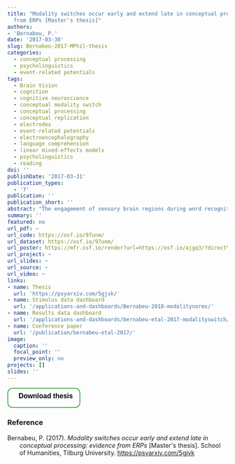 ```yaml
---
title: "Modality switches occur early and extend late in conceptual processing: evidence
  from ERPs [Master's thesis]"
authors:
- 'Bernabeu, P.'
date: '2017-03-30'
slug: Bernabeu-2017-MPhil-thesis
categories:
  - conceptual processing
  - psycholinguistics
  - event-related potentials
tags:
  - Brain Vision
  - cognition
  - cognitive neuroscience
  - conceptual modality switch
  - conceptual processing
  - conceptual replication
  - electrodes
  - event-related potentials
  - electroencephalography
  - language comprehension
  - linear mixed-effects models
  - psycholinguistics
  - reading
doi: ''
publishDate: '2017-03-31'
publication_types:
  - '7'
publication: ''
publication_short: ''
abstract: "The engagement of sensory brain regions during word recognition is widely documented, yet its precise relevance is less clear. It would constitute perceptual simulation only if it has a functional role in conceptual processing. We investigated this in an Event-Related Potential (ERP) experiment implementing the conceptual modality switch paradigm. In each trial, participants verified the relation between a property word and a concept word. Orthogonally, we manipulated the conceptual modality of successive trials, and tested whether switching modalities incurred any processing costs at different stages of word recognition. Unlike previous studies, we time-locked ERPs to the first word of target trials, in order to measure the modality transitions from the beginning, and also to reduce confounds within the target trial. Further, we included different types of switch&mdash;one from auditory to visual modality, and one from haptic to visual&mdash;, which were compared to the non-switch&mdash;visual to visual. Also, one group of participants was asked to respond quickly (n = 21), and another group to respond self-paced (n = 21), whilst a few others received no constraints (n = 5). We found ERP effects in four typical time windows from 160 to 750 ms post word onset. The overall effect is characterized by a negativity for modality-switching relative to not switching, and it increases over time. Further, the effect arises with both types of switch, and influences both participant groups within anterior and posterior brain regions. The emergence of this effect in the first time window particularly suggests that sensory regions may have a functional role in conceptual processing. The increased effect later on converges with previous studies in supporting the compatibility of distributional and embodied processing. On a less conclusive note, more research may be necessary to ascertain the nature of the effect at late stages."
summary: ''
featured: no
url_pdf: ~
url_code: https://osf.io/97unm/
url_dataset: https://osf.io/97unm/
url_poster: https://mfr.osf.io/render?url=https://osf.io/ajgq3/?direct%26mode=render%26action=download%26mode=render
url_project: ~
url_slides: ~
url_source: ~
url_video: ~
links:
- name: Thesis
  url: 'https://psyarxiv.com/5gjvk/'
- name: Stimulus data dashboard
  url: '/applications-and-dashboards/Bernabeu-2018-modalitynorms/'
- name: Results data dashboard
  url: '/applications-and-dashboards/bernabeu-etal-2017-modalityswitch/'
- name: Conference paper
  url: '/publication/bernabeu-etal-2017/'
image:
  caption: ''
  focal_point: ''
  preview_only: no
projects: []
slides: ''
---
```



<a href='https://psyarxiv.com/5gjvk/download/'>
      <button style = "background-color: white; color: black; border: 2px solid #4CAF50; border-radius: 12px;">
      <h3 style = "margin-top: 7px !important; margin-left: 9px !important; margin-right: 9px !important;"> 
      <span style="color:#DBE6DA;"><i class="fas fa-mouse-pointer"></i></span>&nbsp; Download thesis </h3></button></a> &nbsp;
      
<br>

### Reference

<div style = "text-indent:-2em; margin-left:2em;">

Bernabeu, P. (2017). *Modality switches occur early and extend late in conceptual 
processing: evidence from ERPs* [Master's thesis]. School of Humanities, Tilburg University. https://psyarxiv.com/5gjvk

</div>

<br>
